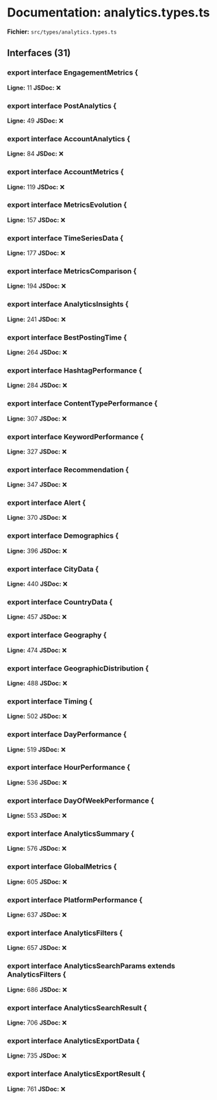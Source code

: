 # Documentation: analytics.types.ts

**Fichier:** `src/types/analytics.types.ts`

## Interfaces (31)

### export interface EngagementMetrics {
**Ligne:** 11
**JSDoc:** ❌

### export interface PostAnalytics {
**Ligne:** 49
**JSDoc:** ❌

### export interface AccountAnalytics {
**Ligne:** 84
**JSDoc:** ❌

### export interface AccountMetrics {
**Ligne:** 119
**JSDoc:** ❌

### export interface MetricsEvolution {
**Ligne:** 157
**JSDoc:** ❌

### export interface TimeSeriesData {
**Ligne:** 177
**JSDoc:** ❌

### export interface MetricsComparison {
**Ligne:** 194
**JSDoc:** ❌

### export interface AnalyticsInsights {
**Ligne:** 241
**JSDoc:** ❌

### export interface BestPostingTime {
**Ligne:** 264
**JSDoc:** ❌

### export interface HashtagPerformance {
**Ligne:** 284
**JSDoc:** ❌

### export interface ContentTypePerformance {
**Ligne:** 307
**JSDoc:** ❌

### export interface KeywordPerformance {
**Ligne:** 327
**JSDoc:** ❌

### export interface Recommendation {
**Ligne:** 347
**JSDoc:** ❌

### export interface Alert {
**Ligne:** 370
**JSDoc:** ❌

### export interface Demographics {
**Ligne:** 396
**JSDoc:** ❌

### export interface CityData {
**Ligne:** 440
**JSDoc:** ❌

### export interface CountryData {
**Ligne:** 457
**JSDoc:** ❌

### export interface Geography {
**Ligne:** 474
**JSDoc:** ❌

### export interface GeographicDistribution {
**Ligne:** 488
**JSDoc:** ❌

### export interface Timing {
**Ligne:** 502
**JSDoc:** ❌

### export interface DayPerformance {
**Ligne:** 519
**JSDoc:** ❌

### export interface HourPerformance {
**Ligne:** 536
**JSDoc:** ❌

### export interface DayOfWeekPerformance {
**Ligne:** 553
**JSDoc:** ❌

### export interface AnalyticsSummary {
**Ligne:** 576
**JSDoc:** ❌

### export interface GlobalMetrics {
**Ligne:** 605
**JSDoc:** ❌

### export interface PlatformPerformance {
**Ligne:** 637
**JSDoc:** ❌

### export interface AnalyticsFilters {
**Ligne:** 657
**JSDoc:** ❌

### export interface AnalyticsSearchParams extends AnalyticsFilters {
**Ligne:** 686
**JSDoc:** ❌

### export interface AnalyticsSearchResult {
**Ligne:** 706
**JSDoc:** ❌

### export interface AnalyticsExportData {
**Ligne:** 735
**JSDoc:** ❌

### export interface AnalyticsExportResult {
**Ligne:** 761
**JSDoc:** ❌

